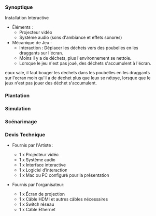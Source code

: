 ### Synoptique
Installation Interactive
  * Éléments :
    - Projecteur vidéo
    - Système audio (sons d'ambiance et effets sonores)
  * Mécanique de Jeu :
    - Interaction : Déplacer les déchets vers des poubelles en les draggants sur l'écran.
    - Moins il y a de déchets, plus l'environnement se nettoie.
    - Lorsque le jeu n'est pas joué, des déchets s'accumulent à l'écran.

eaux sale, il faut bouger les dechets dans les poubelles en les draggants sur l'ecran moin qu'il a de dechet plus que leux se nétoye, lorsque que le jeux n'est pas jouer des déchet s'accumulent.

### Plantation



### Simulation



### Scénarimage



### Devis Technique
 * Fournis par l'Artiste :
   - 1 x Projecteur vidéo
   - 1 x Système audio
   - 1 x Interface interactive
   - 1 x Logiciel d’interaction
   - 1 x Mac ou PC configuré pour la présentation
  
 * Fournis par l'organisateur:
   - 1 x Écran de projection
   - 1 x Câble HDMI et autres câbles nécessaires
   - 1 x Switch réseau
   - 1 x Câble Ethernet
